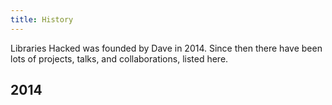 ```yaml
---
title: History
---
```


Libraries Hacked was founded by Dave in 2014. Since then there have been lots of projects, talks, and collaborations, listed here.

## 2014
